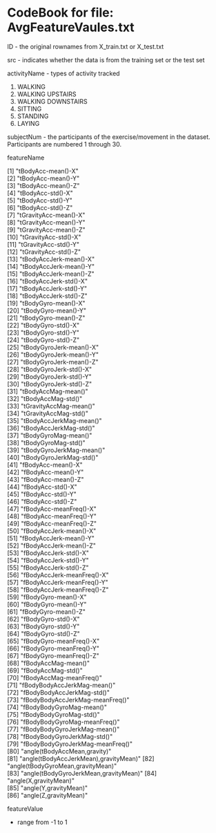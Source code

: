 
# CodeBook for file: AvgFeatureVaules.txt

ID - the original rownames from X_train.txt or X_test.txt

src - indicates whether the data is from the training set or the test set

activityName - types of activity tracked
	
1. WALKING
2. WALKING UPSTAIRS
3. WALKING DOWNSTAIRS
4. SITTING
5. STANDING
6. LAYING

subjectNum - the participants of the exercise/movement in the dataset.
	Participants are numbered 1 through 30.


featureName

 [1] "tBodyAcc-mean()-X"                   
 [2] "tBodyAcc-mean()-Y"                   
 [3] "tBodyAcc-mean()-Z"                   
 [4] "tBodyAcc-std()-X"                    
 [5] "tBodyAcc-std()-Y"                    
 [6] "tBodyAcc-std()-Z"                    
 [7] "tGravityAcc-mean()-X"                
 [8] "tGravityAcc-mean()-Y"                
 [9] "tGravityAcc-mean()-Z"                
[10] "tGravityAcc-std()-X"                 
[11] "tGravityAcc-std()-Y"                 
[12] "tGravityAcc-std()-Z"                 
[13] "tBodyAccJerk-mean()-X"               
[14] "tBodyAccJerk-mean()-Y"               
[15] "tBodyAccJerk-mean()-Z"               
[16] "tBodyAccJerk-std()-X"                
[17] "tBodyAccJerk-std()-Y"                
[18] "tBodyAccJerk-std()-Z"                
[19] "tBodyGyro-mean()-X"                  
[20] "tBodyGyro-mean()-Y"                  
[21] "tBodyGyro-mean()-Z"                  
[22] "tBodyGyro-std()-X"                   
[23] "tBodyGyro-std()-Y"                   
[24] "tBodyGyro-std()-Z"                   
[25] "tBodyGyroJerk-mean()-X"              
[26] "tBodyGyroJerk-mean()-Y"              
[27] "tBodyGyroJerk-mean()-Z"              
[28] "tBodyGyroJerk-std()-X"               
[29] "tBodyGyroJerk-std()-Y"               
[30] "tBodyGyroJerk-std()-Z"               
[31] "tBodyAccMag-mean()"                  
[32] "tBodyAccMag-std()"                   
[33] "tGravityAccMag-mean()"               
[34] "tGravityAccMag-std()"                
[35] "tBodyAccJerkMag-mean()"              
[36] "tBodyAccJerkMag-std()"               
[37] "tBodyGyroMag-mean()"                 
[38] "tBodyGyroMag-std()"                  
[39] "tBodyGyroJerkMag-mean()"             
[40] "tBodyGyroJerkMag-std()"              
[41] "fBodyAcc-mean()-X"                   
[42] "fBodyAcc-mean()-Y"                   
[43] "fBodyAcc-mean()-Z"                   
[44] "fBodyAcc-std()-X"                    
[45] "fBodyAcc-std()-Y"                    
[46] "fBodyAcc-std()-Z"                    
[47] "fBodyAcc-meanFreq()-X"               
[48] "fBodyAcc-meanFreq()-Y"               
[49] "fBodyAcc-meanFreq()-Z"               
[50] "fBodyAccJerk-mean()-X"               
[51] "fBodyAccJerk-mean()-Y"               
[52] "fBodyAccJerk-mean()-Z"               
[53] "fBodyAccJerk-std()-X"                
[54] "fBodyAccJerk-std()-Y"                
[55] "fBodyAccJerk-std()-Z"                
[56] "fBodyAccJerk-meanFreq()-X"           
[57] "fBodyAccJerk-meanFreq()-Y"           
[58] "fBodyAccJerk-meanFreq()-Z"           
[59] "fBodyGyro-mean()-X"                  
[60] "fBodyGyro-mean()-Y"                  
[61] "fBodyGyro-mean()-Z"                  
[62] "fBodyGyro-std()-X"                   
[63] "fBodyGyro-std()-Y"                   
[64] "fBodyGyro-std()-Z"                   
[65] "fBodyGyro-meanFreq()-X"              
[66] "fBodyGyro-meanFreq()-Y"              
[67] "fBodyGyro-meanFreq()-Z"              
[68] "fBodyAccMag-mean()"                  
[69] "fBodyAccMag-std()"                   
[70] "fBodyAccMag-meanFreq()"              
[71] "fBodyBodyAccJerkMag-mean()"          
[72] "fBodyBodyAccJerkMag-std()"           
[73] "fBodyBodyAccJerkMag-meanFreq()"      
[74] "fBodyBodyGyroMag-mean()"             
[75] "fBodyBodyGyroMag-std()"              
[76] "fBodyBodyGyroMag-meanFreq()"         
[77] "fBodyBodyGyroJerkMag-mean()"         
[78] "fBodyBodyGyroJerkMag-std()"          
[79] "fBodyBodyGyroJerkMag-meanFreq()"     
[80] "angle(tBodyAccMean,gravity)"         
[81] "angle(tBodyAccJerkMean),gravityMean)"
[82] "angle(tBodyGyroMean,gravityMean)"    
[83] "angle(tBodyGyroJerkMean,gravityMean)"
[84] "angle(X,gravityMean)"                
[85] "angle(Y,gravityMean)"                
[86] "angle(Z,gravityMean)" 

featureValue
* range from -1 to 1
